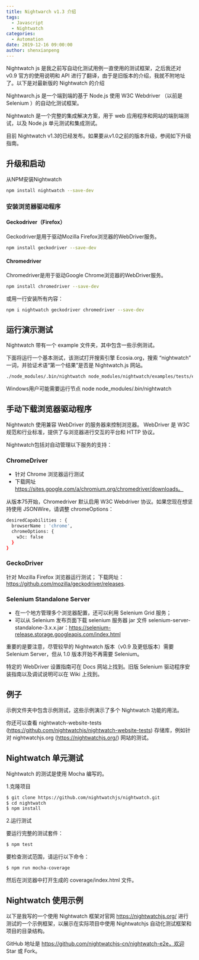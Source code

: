 ```yaml
---
title: Nightwarch v1.3 介绍
tags:
  - Javascript
  - Nightwatch
categories:
  - Automation
date: 2019-12-16 09:00:00
author: shenxianpeng
---
```


Nightwatch js 是我之前写自动化测试用例一直使用的测试框架，之后我还对 v0.9 官方的使用说明和 API 进行了翻译，由于是旧版本的介绍，我就不附地址了。以下是对最新版的 Nightwatch 的介绍

Nightwarch.js 是一个端到端的基于 Node.js 使用 W3C Webdriver （以前是 Selenium ）的自动化测试框架。

Nightwatch 是一个完整的集成解决方案，用于 web 应用程序和网站的端到端测试，以及 Node.js 单元测试和集成测试。

目前 Nightwatch v1.3的已经发布。如果要从v1.0之前的版本升级，参阅如下升级指南。

## 升级和启动

从NPM安装Nightwatch

```bash
npm install nightwatch --save-dev
```

### 安装浏览器驱动程序

#### Geckodriver（Firefox）

Geckodriver是用于驱动Mozilla Firefox浏览器的WebDriver服务。

```bash
npm install geckodriver --save-dev
```

#### Chromedriver

Chromedriver是用于驱动Google Chrome浏览器的WebDriver服务。

```bash
npm install chromedriver --save-dev
```

或用一行安装所有内容：

```bash
npm i nightwatch geckodriver chromedriver --save-dev
```

## 运行演示测试

Nightwatch 带有一个 example 文件夹，其中包含一些示例测试。

下面将运行一个基本测试，该测试打开搜索引擎 Ecosia.org，搜索 “nightwatch” 一词，并验证术语“第一个结果”是否是 Nightwatch.js 网站。

```bash
./node_modules/.bin/nightwatch node_modules/nightwatch/examples/tests/ecosia.js
```

Windows用户可能需要运行节点 node node_modules/.bin/nightwatch

## 手动下载浏览器驱动程序

Nightwatch 使用兼容 WebDriver 的服务器来控制浏览器。 WebDriver 是 W3C 规范和行业标准，提供了与浏览器进行交互的平台和 HTTP 协议。

Nightwatch包括对自动管理以下服务的支持：

### ChromeDriver

* 针对 Chrome 浏览器运行测试
* 下载网址 https://sites.google.com/a/chromium.org/chromedriver/downloads。

从版本75开始，Chromedriver 默认启用 W3C Webdriver 协议。如果您现在想坚持使用 JSONWire，请调整 chromeOptions：
```bash
desiredCapabilities : {
  browserName : 'chrome',
  chromeOptions: {
    w3c: false
  }
}
```

### GeckoDriver

针对 Mozilla Firefox 浏览器运行测试；
下载网址：https://github.com/mozilla/geckodriver/releases.

### Selenium Standalone Server

* 在一个地方管理多个浏览器配置，还可以利用 Selenium Grid 服务；
* 可以从 Selenium 发布页面下载 selenium 服务器 jar 文件 selenium-server-standalone-3.x.x.jar：https://selenium-release.storage.googleapis.com/index.html

重要的是要注意，尽管较早的 Nightwatch 版本（v0.9 及更低版本）需要 Selenium Server，但从 1.0 版本开始不再需要 Selenium。

特定的 WebDriver 设置指南可在 Docs 网站上找到。旧版 Selenium 驱动程序安装指南以及调试说明可以在 Wiki 上找到。

## 例子

示例文件夹中包含示例测试，这些示例演示了多个 Nightwatch 功能的用法。

你还可以查看 nightwatch-website-tests (https://github.com/nightwatchjs/nightwatch-website-tests) 存储库，例如针对 nightwatchjs.org (https://nightwatchjs.org/) 网站的测试。

## Nightwatch 单元测试

Nightwatch 的测试是使用 Mocha 编写的。

1.克隆项目

```bash
$ git clone https://github.com/nightwatchjs/nightwatch.git
$ cd nightwatch
$ npm install
```

2.运行测试

要运行完整的测试套件：
```bash
$ npm test
```

要检查测试范围，请运行以下命令：

```bash
$ npm run mocha-coverage
```

然后在浏览器中打开生成的 coverage/index.html 文件。

## Nightwatch 使用示例

以下是我写的一个使用 Nightwatch 框架对官网 https://nightwatchjs.org/ 进行测试的一个示例框架，以展示在实际项目中使用 Nightwatchjs 自动化测试框架和项目的目录结构。

GitHub 地址是 https://github.com/nightwatchjs-cn/nightwatch-e2e，欢迎 Star 或 Fork。